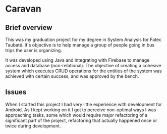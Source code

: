 # Caravan

## Brief overview

This was my graduation project for my degree in System Analysis for Fatec Taubaté. It's objective is to help manage a group of people going in bus trips the user is organizing.

It was developed using Java and integrating with Firebase to manage access and database (non-relational). The objective of creating a cohesive system which executes CRUD operations for the entities of the system was achieved with certain success, and was approved by the bench.

## Issues

When I started this project I had very little experience with development for Android. As I kept working on it I got to perceive non-optimal ways I was approaching tasks, some which would require major refactoring of a significant part of the project, refactoring that actually happened once or twice during development.
